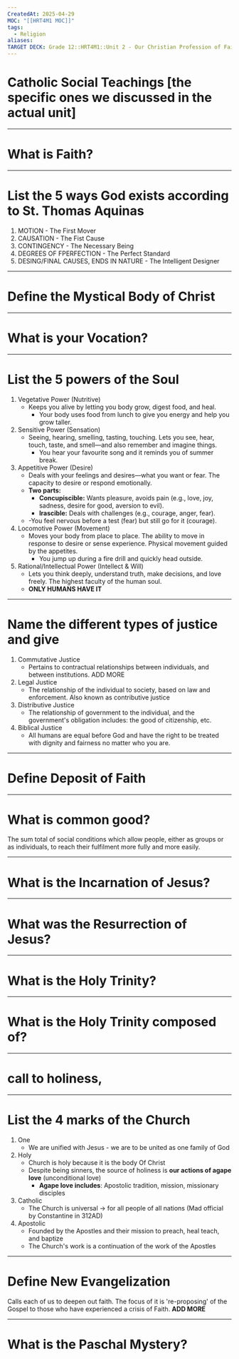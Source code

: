 ```yaml
---
CreatedAt: 2025-04-29
MOC: "[[HRT4M1 MOC]]"
tags:
  - Religion
aliases: 
TARGET DECK: Grade 12::HRT4M1::Unit 2 - Our Christian Profession of Faith
---
```

# Catholic Social Teachings [the specific ones we discussed in the actual unit]

___
# What is Faith?


___
# List the 5 ways God exists according to St. Thomas Aquinas
1. MOTION - The First Mover
2. CAUSATION - The Fist Cause
3. CONTINGENCY - The Necessary Being 
4. DEGREES OF FPERFECTION - The Perfect Standard
5. DESING/FINAL CAUSES, ENDS IN NATURE - The Intelligent Designer

___
# Define the Mystical Body of Christ

___
# What is your Vocation?

___
# List the 5 powers of the Soul
1. Vegetative Power (Nutritive)
	-  Keeps you alive by letting you body grow, digest food, and heal. 
		- Your body uses food from lunch to give you energy and help you grow taller.
2. Sensitive Power (Sensation)
	- Seeing, hearing, smelling, tasting, touching. Lets you see, hear, touch, taste, and smell—and also remember and imagine things.
		- You hear your favourite song and it reminds you of summer break.
3. Appetitive Power (Desire)
	- Deals with your feelings and desires—what you want or fear. The capacity to desire or respond emotionally.
	- **Two parts:**
		- **Concupiscible:** Wants pleasure, avoids pain (e.g., love, joy, sadness, desire for good, aversion to evil).
		- **Irascible:** Deals with challenges (e.g., courage, anger, fear).
	- -You feel nervous before a test (fear) but still go for it (courage).
4. Locomotive Power (Movement)
	- Moves your body from place to place. The ability to move in response to desire or sense experience. Physical movement guided by the appetites.
		- You jump up during a fire drill and quickly head outside.
5. Rational/Intellectual Power (Intellect & Will)
	- Lets you think deeply, understand truth, make decisions, and love freely. The highest faculty of the human soul.
	- **ONLY HUMANS HAVE IT**

___
# Name the different types of justice and give 
1. Commutative Justice
	- Pertains to contractual relationships between individuals, and between institutions. ADD MORE
2. Legal Justice
	- The relationship of the individual to society, based on law and enforcement. Also known as contributive justice
3. Distributive Justice
	- The relationship of government to the individual, and the government's obligation includes: the good of citizenship, etc.
4. Biblical Justice
	- All humans are equal before God and have the right to be treated with dignity and fairness no matter who you are.

___
# Define Deposit of Faith


___
# What is common good?
The sum total of social conditions which allow people, either as groups or as individuals, to reach their fulfilment more fully and more easily.

___
# What is the Incarnation of Jesus?

___
# What was the Resurrection of Jesus?


___
# What is the Holy Trinity?

___
# What is the Holy Trinity composed of?


___
# call to holiness,


___
# List the 4 marks of the Church
1. One
	- We are unified with Jesus - we are to be united as one family of God
2. Holy
	- Church is holy because it is the body Of Christ
	- Despite being sinners, the source of holiness is **our actions of agape love** (unconditional love)
		- **Agape love includes**: Apostolic tradition, mission, missionary disciples
3. Catholic
	- The Church is universal -> for all people of all nations (Mad official by Constantine in 312AD)
4. Apostolic
	- Founded by the Apostles and their mission to preach, heal teach, and baptize
	- The Church's work is a continuation of the work of the Apostles
___
# Define New Evangelization
Calls each of us to deepen out faith. The focus of it is 're-proposing' of the Gospel to those who have experienced a crisis of Faith. **ADD MORE** 

___
# What is the Paschal Mystery?